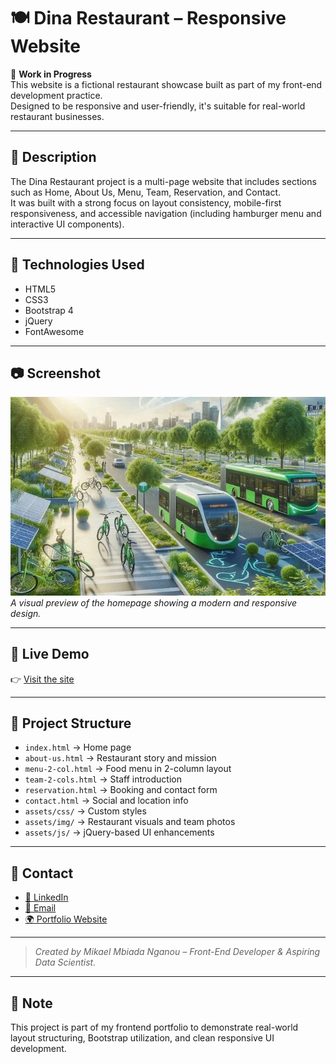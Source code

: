 # 🍽 Dina Restaurant – Responsive Website

🚧 **Work in Progress**  
This website is a fictional restaurant showcase built as part of my front-end development practice.  
Designed to be responsive and user-friendly, it's suitable for real-world restaurant businesses.

---

## 🧾 Description

The Dina Restaurant project is a multi-page website that includes sections such as Home, About Us, Menu, Team, Reservation, and Contact.  
It was built with a strong focus on layout consistency, mobile-first responsiveness, and accessible navigation (including hamburger menu and interactive UI components).

---

## 🔧 Technologies Used

- HTML5  
- CSS3  
- Bootstrap 4  
- jQuery  
- FontAwesome  

---

## 📷 Screenshot

![Dina Restaurant Website Preview](https://raw.githubusercontent.com/mikael-10/personal-portfolio/main/assets/img/projects/project2.webp)
*A visual preview of the homepage showing a modern and responsive design.*

---

## 🔗 Live Demo

👉 [Visit the site](https://mikael-10.github.io/dina-restaurant/)

---

## 📂 Project Structure

- `index.html` → Home page  
- `about-us.html` → Restaurant story and mission  
- `menu-2-col.html` → Food menu in 2-column layout  
- `team-2-cols.html` → Staff introduction  
- `reservation.html` → Booking and contact form  
- `contact.html` → Social and location info  
- `assets/css/` → Custom styles  
- `assets/img/` → Restaurant visuals and team photos  
- `assets/js/` → jQuery-based UI enhancements  

---

## 📩 Contact

- [💼 LinkedIn](https://linkedin.com/in/mikaelmbiada-nganou)  
- [📧 Email](mailto:mbiadamikael@email.com)  
- [🌍 Portfolio Website](https://mikael-10.github.io/personal-portfolio/)

---

> *Created by Mikael Mbiada Nganou – Front-End Developer & Aspiring Data Scientist.*

---

## 📌 Note

This project is part of my frontend portfolio to demonstrate real-world layout structuring, Bootstrap utilization, and clean responsive UI development.

